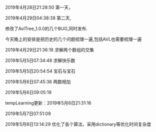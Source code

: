 2019年4月28日21:28:50
第一天，

2019年4月29日04:38:38
第二天,

修改了AvlTree_1.0.0的几个BUG,同时发布.

今天晚上的安排是把历史的几个问题梳理一遍,包括AVL也需要梳理一遍

2019年4月29日21:36:18 求解两个数组的交集

2019年5月5日07:34:48 求解快乐数

2019年5月5日20:54:54 宝石与宝石

2019年5月6日07:45:36 两数相加

2019年5月6日09:05:19 

tempLearning更新：2019年5月6日21:31:16

2019年5月7日07:51:09 

2019年5月8日13:14:29 优化了各个算法，采用dictionary等优化时间复杂度